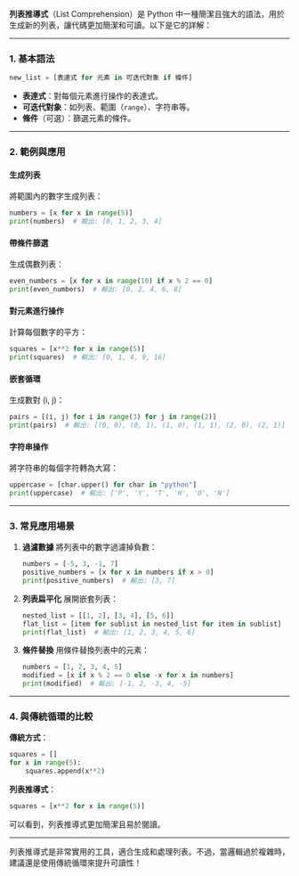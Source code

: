 **列表推導式**（List Comprehension）是 Python 中一種簡潔且強大的語法，用於生成新的列表，讓代碼更加簡潔和可讀。以下是它的詳解：

---

### **1. 基本語法**
```python
new_list = [表達式 for 元素 in 可迭代對象 if 條件]
```
- **表達式**：對每個元素進行操作的表達式。
- **可迭代對象**：如列表、範圍（`range`）、字符串等。
- **條件**（可選）：篩選元素的條件。

---

### **2. 範例與應用**

#### **生成列表**
將範圍內的數字生成列表：
```python
numbers = [x for x in range(5)]
print(numbers)  # 輸出: [0, 1, 2, 3, 4]
```

#### **帶條件篩選**
生成偶數列表：
```python
even_numbers = [x for x in range(10) if x % 2 == 0]
print(even_numbers)  # 輸出: [0, 2, 4, 6, 8]
```

#### **對元素進行操作**
計算每個數字的平方：
```python
squares = [x**2 for x in range(5)]
print(squares)  # 輸出: [0, 1, 4, 9, 16]
```

#### **嵌套循環**
生成數對 (i, j)：
```python
pairs = [(i, j) for i in range(3) for j in range(2)]
print(pairs)  # 輸出: [(0, 0), (0, 1), (1, 0), (1, 1), (2, 0), (2, 1)]
```

#### **字符串操作**
將字符串的每個字符轉為大寫：
```python
uppercase = [char.upper() for char in "python"]
print(uppercase)  # 輸出: ['P', 'Y', 'T', 'H', 'O', 'N']
```

---

### **3. 常見應用場景**
1. **過濾數據**
   將列表中的數字過濾掉負數：
   ```python
   numbers = [-5, 3, -1, 7]
   positive_numbers = [x for x in numbers if x > 0]
   print(positive_numbers)  # 輸出: [3, 7]
   ```

2. **列表扁平化**
   展開嵌套列表：
   ```python
   nested_list = [[1, 2], [3, 4], [5, 6]]
   flat_list = [item for sublist in nested_list for item in sublist]
   print(flat_list)  # 輸出: [1, 2, 3, 4, 5, 6]
   ```

3. **條件替換**
   用條件替換列表中的元素：
   ```python
   numbers = [1, 2, 3, 4, 5]
   modified = [x if x % 2 == 0 else -x for x in numbers]
   print(modified)  # 輸出: [-1, 2, -3, 4, -5]
   ```

---

### **4. 與傳統循環的比較**
**傳統方式**：
```python
squares = []
for x in range(5):
    squares.append(x**2)
```

**列表推導式**：
```python
squares = [x**2 for x in range(5)]
```

可以看到，列表推導式更加簡潔且易於閱讀。

---

列表推導式是非常實用的工具，適合生成和處理列表。不過，當邏輯過於複雜時，建議還是使用傳統循環來提升可讀性！
